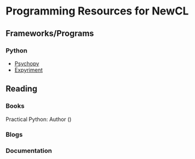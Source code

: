 # Programming Resources for NewCL

## Frameworks/Programs

### Python

* [Psychopy](http://www.psychopy.org/)
* [Expyriment](http://www.expyriment.org/)

## Reading

### Books

Practical Python: Author ()

### Blogs

### Documentation
